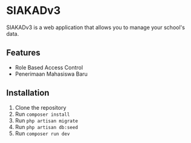 # SIAKADv3

SIAKADv3 is a web application that allows you to manage your school's data.

## Features

- Role Based Access Control
- Penerimaan Mahasiswa Baru


## Installation

1. Clone the repository
2. Run `composer install`
3. Run `php artisan migrate`
4. Run `php artisan db:seed`
5. Run `composer run dev`
